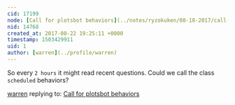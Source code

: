```yaml
---
cid: 17199
node: [Call for plotsbot behaviors](../notes/ryzokuken/08-18-2017/call-for-plotsbot-behaviors)
nid: 14768
created_at: 2017-08-22 19:25:11 +0000
timestamp: 1503429911
uid: 1
author: [warren](../profile/warren)
---
```


So every `2 hours` it might read recent questions. Could we call the class `scheduled` behaviors? 

[warren](../profile/warren) replying to: [Call for plotsbot behaviors](../notes/ryzokuken/08-18-2017/call-for-plotsbot-behaviors)


